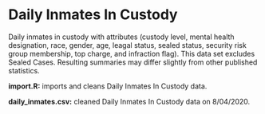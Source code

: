 # Daily Inmates In Custody

Daily inmates in custody with attributes (custody level, mental health designation, race, gender, age, leagal status, sealed status, security risk group membership, top charge, and infraction flag). This data set excludes Sealed Cases. Resulting summaries may differ slightly from other published statistics.

**import.R:** imports and cleans Daily Inmates In Custody data.

**daily_inmates.csv:** cleaned Daily Inmates In Custody data on 8/04/2020.
